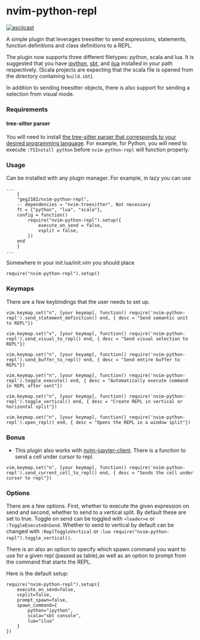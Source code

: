 # nvim-python-repl 
[![asciicast](https://asciinema.org/a/34uNXyyhsDJFDBFSAzzrf9B1b.svg)](https://asciinema.org/a/34uNXyyhsDJFDBFSAzzrf9B1b)

A simple plugin that leverages treesitter to send expressions, statements,
function definitions and class definitions to a REPL. 

The plugin now supports three different filetypes: python, scala and lua. It is
suggested that you have [ipython](https://ipython.org/),
[sbt](https://www.scala-sbt.org), and [ilua](https://github.com/guysv/ilua)
installed in your path respectively. (Scala projects are expecting that the scala file
is opened from the directory containing `build.sbt`).

In addition to sending treesitter objects, there is also support for sending a
selection from visual mode. 

### Requirements
#### tree-sitter parser
You will need to install [the tree-sitter parser that corresponds to your desired programming language](https://github.com/tree-sitter). For example, for Python, you will need to execute `:TSInstall python` before `nvim-python-repl` will function properly.

### Usage 

Can be installed with any plugin manager. For example, in lazy you can use 

``` 
...
    {
    "geg2102/nvim-python-repl",
    -- dependencies = "nvim-treesitter", Not necessary 
    ft = {"python", "lua", "scala"}, 
    config = function()
        require("nvim-python-repl").setup({
            execute_on_send = false,
            vsplit = false,
        })
    end
    }
...

```

Somewhere in your init.lua/init.vim you should place 

``` require("nvim-python-repl").setup() ```

### Keymaps


There are a few keybindings that the user needs to set up. 

```[lua]
vim.keymap.set("n", [your keymap], function() require('nvim-python-repl').send_statement_definition() end, { desc = "Send semantic unit to REPL"})

vim.keymap.set("v", [your keymap], function() require('nvim-python-repl').send_visual_to_repl() end, { desc = "Send visual selection to REPL"})

vim.keymap.set("n", [your keyamp], function() require('nvim-python-repl').send_buffer_to_repl() end, { desc = "Send entire buffer to REPL"})

vim.keymap.set("n", [your keymap], function() require('nvim-python-repl').toggle_execute() end, { desc = "Automatically execute command in REPL after sent"})

vim.keymap.set("n", [your keymap], function() require('nvim-python-repl').toggle_vertical() end, { desc = "Create REPL in vertical or horizontal split"})

vim.keymap.set("n", [your keymap], function() require('nvim-python-repl').open_repl() end, { desc = "Opens the REPL in a window split"})
```

### Bonus 

- This plugin also works with [nvim-jupyter-client](https://github.com/geg2102/nvim-jupyter-client). There is a function to send a cell under cursor to repl.
```[lua]
vim.keymap.set("n", [your keymap], function() require('nvim-python-repl').send_current_cell_to_repl() end, { desc = "Sends the cell under cursor to repl"})
```

### Options 
There are a few options. First, whether to execute the given expression on send
and second, whether to send to a vertical split. By default these are set to true. Toggle on send
can be toggled with `<leader>e` or `:ToggleExecuteOnSend`. Whether to send to vertical
by default can be changed with `:ReplToggleVertical` or `:lua
require("nvim-python-repl").toggle_vertical()`. 


There is an also an option to specify which spawn command you want to use for a given repl (passed as table),as well as an option to prompt from the command that starts the REPL.

Here is the default setup: 

``` 
require("nvim-python-repl").setup({
    execute_on_send=false, 
    vsplit=false,
    prompt_spawn=false,
    spawn_command={
        python="ipython", 
        scala="sbt console",
        lua="ilua"
    }
}) 
```

